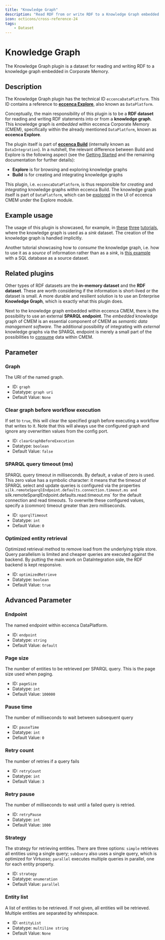 ```yaml
---
title: "Knowledge Graph"
description: "Read RDF from or write RDF to a Knowledge Graph embedded in Corporate Memory."
icon: octicons/cross-reference-24
tags: 
    - Dataset
---
```

# Knowledge Graph
<!-- This file was generated - DO NOT CHANGE IT MANUALLY -->



The Knowledge Graph plugin is a dataset for reading and writing RDF to a knowledge graph embedded in Corporate Memory.

## Description

The Knowledge Graph plugin has the technical ID `eccencaDataPlatform`. This ID contains a reference to
[**eccenca Explore**](https://documentation.eccenca.com/latest/explore-and-author/), also known as `DataPlatform`.

Conceptually, the main responsibility of this plugin is to be a **RDF dataset** for reading and writing RDF statements
into or from a **knowledge graph**. This knowledge graph is _embedded_ within eccenca Corporate Memory (CMEM),
specifically within the already mentioned `DataPlatform`, known as **eccenca Explore**.

The plugin itself is part of [**eccenca Build**](https://documentation.eccenca.com/latest/build/)
(internally known as `DataIntegration`). In a nutshell, the relevant difference between Build and Explore is the
following aspect (see the [Getting Started](https://documentation.eccenca.com/latest/getting-started/) and the remaining
documentation for further details):

* **Explore** is for browsing and exploring knowledge graphs
* **Build** is for creating and integrating knowledge graphs

This plugin, i.e. `eccencaDataPlatform`, is thus responsible for _creating_ and _integrating_ knowledge graphs within
eccenca Build. The knowledge graph itself is part of `DataPlatform`, which can be
[explored](https://documentation.eccenca.com/latest/explore-and-author/graph-exploration/) in the UI of eccenca CMEM
under the Explore module.

## Example usage

The usage of this plugin is showcased, for example, in
[these](https://documentation.eccenca.com/latest/build/lift-data-from-tabular-data-such-as-csv-xslx-or-database-tables/#6-build-the-knowledge-graph)
[three](https://documentation.eccenca.com/latest/build/lift-data-from-json-and-xml-sources/#6-build-the-knowledge-graph)
[tutorials](https://documentation.eccenca.com/latest/build/extracting-data-from-a-web-api/#4-create-a-knowledge-graph),
where the knowledge graph is used as a _sink_ dataset. The creation of the knowledge graph is handled implicitly.

Another tutorial showcasing how to _consume_ the knowledge graph, i.e. how to use it as a _source_ of information rather
than as a _sink_, is [this example](https://documentation.eccenca.com/latest/consume/consuming-graphs-with-sql-databases/)
with a SQL database as a source dataset.

## Related plugins

Other types of RDF datasets are the **in-memory dataset** and the **RDF dataset**. These are worth considering if the
information is short-lived or the dataset is small. A more durable and resilient solution is to use an Enterprise
**Knowledge Graph**, which is exactly what this plugin does.

Next to the knowledge graph embedded within eccenca CMEM, there is the possibility to use an external
**SPARQL endpoint**. The _embedded_ knowledge graph of CMEM is an essential component of CMEM as
_semantic data management software_. The additional possibility of integrating with _external_ knowledge graphs via
the SPARQL endpoint is merely a small part of the possibilities to
[consume](https://documentation.eccenca.com/latest/consume/) data within CMEM.



## Parameter

### Graph

The URI of the named graph.

- ID: `graph`
- Datatype: `graph uri`
- Default Value: `None`



### Clear graph before workflow execution

If set to `true`, this will clear the specified graph before executing a workflow that writes to it. Note that this will always use the configured graph and ignore any overwritten values from the config port.

- ID: `clearGraphBeforeExecution`
- Datatype: `boolean`
- Default Value: `false`



### SPARQL query timeout (ms)

SPARQL query timeout in milliseconds. By default, a value of zero is used. This zero value has a symbolic character: it means that the timeout of SPARQL select and update queries is configured via the properties `silk.remoteSparqlEndpoint.defaults.connection.timeout.ms and `silk.remoteSparqlEndpoint.defaults.read.timeout.ms` for the default connection and read timeouts. To overwrite these configured values, specify a (common) timeout greater than zero milliseconds.

- ID: `sparqlTimeout`
- Datatype: `int`
- Default Value: `0`



### Optimized entity retrieval

Optimized retrieval method to remove load from the underlying triple store. Query parallelism is limited and cheaper queries are executed against the backend. By putting the main work on DataIntegration side, the RDF backend is kept responsive.

- ID: `optimizedRetrieve`
- Datatype: `boolean`
- Default Value: `true`





## Advanced Parameter

### Endpoint

The named endpoint within eccenca DataPlatform.

- ID: `endpoint`
- Datatype: `string`
- Default Value: `default`



### Page size

The number of entities to be retrieved per SPARQL query. This is the page size used when paging.

- ID: `pageSize`
- Datatype: `int`
- Default Value: `100000`



### Pause time

The number of milliseconds to wait between subsequent query

- ID: `pauseTime`
- Datatype: `int`
- Default Value: `0`



### Retry count

The number of retries if a query fails

- ID: `retryCount`
- Datatype: `int`
- Default Value: `3`



### Retry pause

The number of milliseconds to wait until a failed query is retried.

- ID: `retryPause`
- Datatype: `int`
- Default Value: `1000`



### Strategy

The strategy for retrieving entities. There are three options: `simple` retrieves all entities using a single query; `subQuery` also uses a single query, which is optimized for Virtuoso; `parallel` executes multiple queries in parallel, one for each entity property.

- ID: `strategy`
- Datatype: `enumeration`
- Default Value: `parallel`



### Entity list

A list of entities to be retrieved. If not given, all entities will be retrieved. Multiple entities are separated by whitespace.

- ID: `entityList`
- Datatype: `multiline string`
- Default Value: `None`



